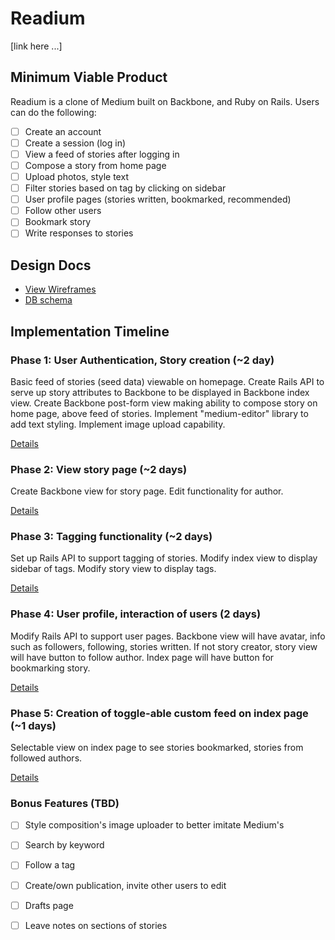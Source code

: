 # Readium

[link here ...]

## Minimum Viable Product
Readium is a clone of Medium built on Backbone, and Ruby on Rails. Users can do the following:

<!-- This is a Markdown checklist. Use it to keep track of your progress! -->

- [ ] Create an account
- [ ] Create a session (log in)
- [ ] View a feed of stories after logging in
- [ ] Compose a story from home page
- [ ] Upload photos, style text
- [ ] Filter stories based on tag by clicking on sidebar
- [ ] User profile pages (stories written, bookmarked, recommended)
- [ ] Follow other users
- [ ] Bookmark story
- [ ] Write responses to stories

## Design Docs
* [View Wireframes][views]
* [DB schema][schema]

[views]: ./docs/views.md
[schema]: ./docs/schema.md

## Implementation Timeline

### Phase 1: User Authentication, Story creation (~2 day)

Basic feed of stories (seed data) viewable on homepage. Create Rails API to serve up story attributes to Backbone to be displayed in Backbone index view. Create Backbone post-form view making ability to compose story on home page, above feed of stories. Implement "medium-editor" library to add text styling. Implement image upload capability.

[Details][phase-one]

### Phase 2: View story page (~2 days)
Create Backbone view for story page. Edit functionality for author.


[Details][phase-two]

### Phase 3: Tagging functionality (~2 days)
Set up Rails API to support tagging of stories. Modify index view to display sidebar of tags. Modify story view to display tags.



[Details][phase-three]

### Phase 4: User profile, interaction of users (2 days)
Modify Rails API to support user pages. Backbone view will have avatar, info such as followers, following, stories written. If not story creator, story view will have button to follow author. Index page will have button for bookmarking story.

[Details][phase-four]

### Phase 5: Creation of toggle-able custom feed on index page (~1 days)
Selectable view on index page to see stories bookmarked, stories from followed authors.

[Details][phase-five]

### Bonus Features (TBD)
- [ ] Style composition's image uploader to better imitate Medium's
- [ ] Search by keyword
- [ ] Follow a tag
- [ ] Create/own publication, invite other users to edit
- [ ] Drafts page
- [ ] Leave notes on sections of stories


[phase-one]: ./docs/phases/phase1.md
[phase-two]: ./docs/phases/phase2.md
[phase-three]: ./docs/phases/phase3.md
[phase-four]: ./docs/phases/phase4.md
[phase-five]: ./docs/phases/phase5.md

